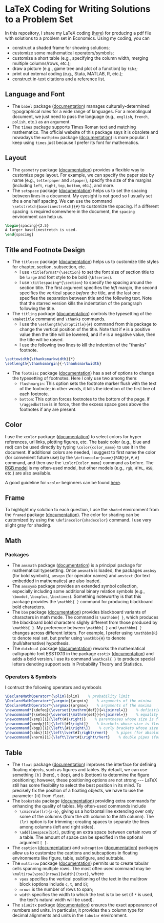 # LaTeX Coding for Writing Solutions to a Problem Set
In this repository, I share my LaTeX coding ([here](./main.tex)) for producing a pdf file with solutions to a problem set in Economics. Using my coding, you can
  * construct a shaded frame for showing solutions;
  * customize some mathematical operators/symbols;
  * customize a short table (e.g., specifying the column width, merging multiple columns/rows, etc.);
  * draw a picture (e.g., game tree and plot of a function) by `tikz`;
  * print out external coding (e.g., Stata, MATLAB, R, etc.);
  * construct in-text citations and a reference list.

## Language and Font
* The `babel` package ([documentation](https://ctan.org/pkg/babel)) manages culturally-determined typographical rules for a wide range of languages. For a monolingual document, we just need to pass the language (e.g., `english`, `french`, `polish`, etc.) as an argument.
* The `times` package supports Times Roman text and matching mathematics. The official website of this package says it is obsolete and nowadays the `mathptmx` package ([documentation](https://ctan.org/pkg/mathptmx)) is more popular. I keep using `times` just because I prefer its font for mathematics.

## Layout
* The `geometry` package ([documentation](https://ctan.org/pkg/geometry)) provides a flexible way to customize page layout. For example, we can specify the paper size by name (e.g., `letterpaper` and `a4paper`), specify the size of the margins (including `left`, `right`, `top`, `bottom`, etc.), and more.
* The `setspace` package ([documentation](https://ctan.org/pkg/setspace)) helps us to set the spacing between lines in a document. My eyesight is not good so I usually set the a one half spacing. We can use the command `\setstretch{baselinestretch}{#}` to customize the spacing. If a different spacing is required somewhere in the document, the `spacing` environment can help us.
```latex
\begin{spacing}{2.5}
A larger baselinestretch is used.
\end{spacing}
```

## Title and Footnote Design
* The `titlesec` package ([documentation](https://ctan.org/pkg/titlesec)) helps us to customize title styles for chapter, section, subsection, etc.
  * I use `\titleformat*{\section}` to set the font size of section title to be `large` and font style to be bold (`\bfseries`).
  * I use `\titlespacing*{\section}` to specify the spacing around the section title. The first argument specifies the *left* margin, the second specifies the vertical space *before* the title, and the last one specifies the separation between title and the following text. Note that the starred version kills the indentation of the paragraph following the title.
* The `titling` package ([documentation](https://ctan.org/pkg/titling)) controls the typesetting of the `\maketitle` command and `\thanks` commands.
  * I use the `\setlength{\droptitle}{#}` command from this package to change the vertical position of the title. Note that if `#` is a positive value then the title will be lowered, and if `#` is a negative value, then the title will be raised.
  * I use the following two lines to kill the indention of the "thanks" footnote.
```latex
\settowidth{\thanksmarkwidth}{*}
\setlength{\thanksmargin}{-\thanksmarkwidth}
```
* The `footmisc` package ([documentation](https://ctan.org/pkg/footmisc)) has a set of options to change the typesetting of footnotes. Here I only use two among them:
  * `flushmargin`: This option sets the footnote marker flush with the text of the footnote; in other words, it kills the idention of the first line of each footnote.
  * `bottom`: This option forces footnotes to the bottom of the page. If `\raggedbottom` is in force, then the excess space goes above the footnotes if any are present.

## Color
I use the `xcolor` package ([documentation](https://ctan.org/pkg/xcolor)) to select colors for hyper references, url links, plotting figures, etc. The basic color (e.g., blue and red) can be used directly by typing `\color{color_name}` to use it in the document. If additional colors are needed, I suggest to first name the color (for convenient future use) by the `\definecolor{name}{RGB}{#,#,#}` command, and then use the `\color{color_name}` command as before. The [RGB model](https://en.wikipedia.org/wiki/RGB_color_model) is my often-used model, but other models (e.g., `rgb`, `HTML`, `HSB`, etc.) are also available.

A good guideline for `xcolor` beginners can be found [here](https://steeven9.github.io/USI-LaTeX/html/packages_hyperref_babel_xcolor3.html).

## Frame
To highlight my solution to each question, I use the `shaded` environment from the `framed` package ([documentation](https://ctan.org/pkg/framed)). The color for shading can be customized by using the `\definecolor{shadecolor}` command. I use very slight gray for shading.

## Math

### Packages
* The `amsmath` package ([documentation](https://ctan.org/pkg/amsmath)) is a principal package for mathematical typesetting. Once `amsmath` is loaded, the packages `amsbsy` (for bold symbols), `amsopn` (for operator names) and `amstext` (for text embedded in mathematics) are also loaded.
* The `amssymb` package provides an extended symbol collection, especially including some additional binary relation symbols (e.g., `\boxdot`, `\boxplus`, `\boxtimes`). Something noteworthy is that this package provides the `\mathbb{ }` command for producing blackboard bold characters.
* The `bbm` package ([documentation](https://ctan.org/pkg/bbm)) provides blackboard variants of characters in math mode. The command is `\mathbbm{ }`, which produces the blackboard bold characters slighly different from those produced by `\mathbb{ }`. My preference between `\mathbb{ }` and `\mathbbm{ }` changes across different letters. For example, I prefer using `\mathbbm{R}` to denote real set, but prefer using `\mathbb{H}` to denote (null/alternative) hypothesis.
* The `dutchcal` package ([documentation](https://ctan.org/pkg/dutchcal)) reworks the mathematical calligraphic font ESSTIX13 in the package `esstix` ([documentation](https://ctan.org/pkg/esstix)) and adds a bold version. I use its command `\mathcal{ }` to produce special letters denoting support sets in Probability Theory and Statistics.

### Operators & Symbols
I contruct the following operators and symbools
```latex
\DeclareMathOperator*{\plim}{plim}    % probability limit
\DeclareMathOperator*{\argmin}{argmin}    % arguments of the minima
\DeclareMathOperator*{\argmax}{argmax}    % arguments of the maxima
\newcommand*{\defeq}{\overset{\mathrm{def}}{=\joinrel=}}    % definitional equality
\newcommand*{\seteq}{\overset{\mathrm{set}}{=\joinrel=}}    % equality by setting
\newcommand{\smp}[1]{\left(#1\right)}    % parentheses whose size is flexible
\newcommand{\medp}[1]{\left[#1\right]}    % brackets whose size is flexible
\newcommand{\bgp}[1]{\left\{#1\right\}}    % curly brackets whose size is flexible
\newcommand{\abs}[1]{\left\lvert#1\right\rvert}    % pipes (for absolute values) whose size is flexible
\newcommand{\norm}[1]{\left\lVert#1\right\rVert}    % double pipes (for vector norms) whose size is flexible
```

## Table
* The `float` package ([documentation](https://ctan.org/pkg/float)) improves the interface for defining floating objects, such as figures and tables. By default, we can use something `[h]` (here), `t` (top), and `b` (bottom) to determine the figure positioning; however, these positioning options are not strong --- LaTeX still has some flexibility to select the best position in its mind. To precisely fix the position of a floating objects, we have to use the parameter `[H]` from `float`.
* The `bookstabs` package ([documentation](https://ctan.org/pkg/booktabs)) providing extra commands for enhancing the quality of tables. My often-used commands include
  * `\cmidrule(lr){a-b}`, giving us a horizontal line extending over only some of the columns (from the *a*th column to the *b*th column). The `(lr)` option is for trimming: creating spaces to separate the lines among columns (left and right sides).
  * `\addlinespace[5pt]`, putting an extra space between certain rows of a table. The amount of space can be specified in the optional argument `[ ]`.
* The `caption` ([documentation](https://ctan.org/pkg/caption)) and `subcaption` ([documentation](https://ctan.org/pkg/subcaption)) packages allow us to customize the captions and subcaptions in floating environments like figure, table, subfigure, and subtable.
* The `multirow` package ([documentation](https://ctan.org/pkg/multirow)) permits us to create tabular cells spanning multiple rows. The most often used command may be `\multirow[vpos]{nrows}{width}{text}`, where
  * `vpos` specifies the vertical positioning of the text in the multirow block (options include `c`, `t`, and `b`);
  * `nrows` is the number of rows to span;
  * `width` specifies the width to which the text is to be set (if `*` is used, the text's natural width will be used).
* The `siunitx` package ([documentation](https://ctan.org/pkg/siunitx)) ensures the exact appearance of numbers and units. In particular, it provides the `S` column type for decimal alignments and units in the `tabular` environment.

